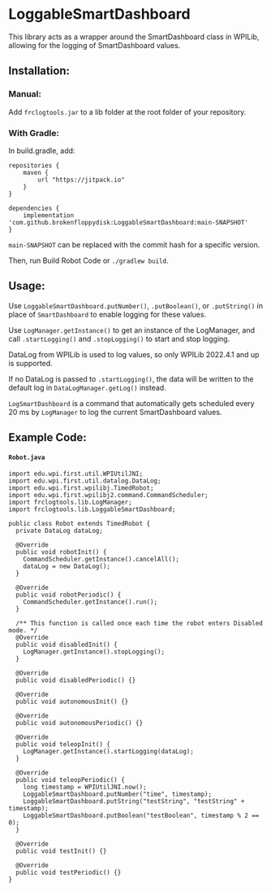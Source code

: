 # LoggableSmartDashboard

This library acts as a wrapper around the SmartDashboard class in 
WPILib, allowing for the logging of SmartDashboard values.

## Installation:

### Manual:

Add `frclogtools.jar` to a lib folder at the root folder of your repository.

### With Gradle:

In build.gradle, add:

```
repositories {
    maven {
        url "https://jitpack.io"
    }
}

dependencies {
    implementation 'com.github.brokenfloppydisk:LoggableSmartDashboard:main-SNAPSHOT'
}
```

`main-SNAPSHOT` can be replaced with the commit hash for a specific version.

Then, run Build Robot Code or `./gradlew build`.

## Usage:

Use `LoggableSmartDashboard.putNumber()`, `.putBoolean()`, or `.putString()` 
in place of `SmartDashboard` to enable logging for these values.

Use `LogManager.getInstance()` to get an instance of the LogManager,
and call `.startLogging()` and `.stopLogging()` to start and stop logging.

DataLog from WPILib is used to log values, so only WPILib 2022.4.1 and up is supported.

If no DataLog is passed to `.startLogging()`, the data will be written to
the default log in `DataLogManager.getLog()` instead.

`LogSmartDashboard` is a command that automatically gets scheduled every 20 ms
by `LogManager` to log the current SmartDashboard values.

## Example Code:

#### **`Robot.java`**
```
import edu.wpi.first.util.WPIUtilJNI;
import edu.wpi.first.util.datalog.DataLog;
import edu.wpi.first.wpilibj.TimedRobot;
import edu.wpi.first.wpilibj2.command.CommandScheduler;
import frclogtools.lib.LogManager;
import frclogtools.lib.LoggableSmartDashboard;

public class Robot extends TimedRobot {
  private DataLog dataLog;

  @Override
  public void robotInit() {
    CommandScheduler.getInstance().cancelAll();
    dataLog = new DataLog();
  }

  @Override
  public void robotPeriodic() {
    CommandScheduler.getInstance().run();
  }

  /** This function is called once each time the robot enters Disabled mode. */
  @Override
  public void disabledInit() {
    LogManager.getInstance().stopLogging();
  }

  @Override
  public void disabledPeriodic() {}

  @Override
  public void autonomousInit() {}

  @Override
  public void autonomousPeriodic() {}

  @Override
  public void teleopInit() {
    LogManager.getInstance().startLogging(dataLog);
  }

  @Override
  public void teleopPeriodic() {
    long timestamp = WPIUtilJNI.now();
    LoggableSmartDashboard.putNumber("time", timestamp);
    LoggableSmartDashboard.putString("testString", "testString" + timestamp);
    LoggableSmartDashboard.putBoolean("testBoolean", timestamp % 2 == 0);
  }

  @Override
  public void testInit() {}

  @Override
  public void testPeriodic() {}
}
```
